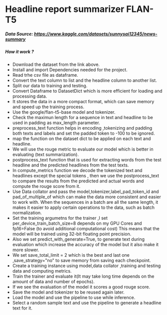 #  Headline report summarizer FLAN-T5 <br/>

##### Data Source: https://www.kaggle.com/datasets/sunnysai12345/news-summary<br/>

##### How it work ?<br/>

- Download the dataset from the link above.<br/>
- Install and import Dependencies needed for the project.<br/>
- Read trhe csv file as dataframe.<br/>
- Convert the text column to list and the headline column to another list.<br/>
- Split our data to training and testing.<br/>
- Convert Dataframe to DatasetDict which is more efficient for loading and processing data.<br/>
- It stores the data in a more compact format, which can save memory and speed up the training process.<br/>
- Use the google/flan-t5-base model and tokenizer.<br/>
- Check the maximun length for a sequence in text and headline to be used in padding as max_length parameter.<br/>
- preprocess_text function helps in encoding ,tokenizing and padding both texts and labels and set the padded token to -100 to be ignored.<br/>
- map the function on the dataset dict to be applied on each text and headline.<br/>
- We will use the rouge metric to evaluate our model which is better in evaluating (text summarization).<br/>
- postprocess_text function that is used for extracting words from the test headline and the predicted headlines from the test texts.<br/>
- In compute_metrics function we decode the tokenized text and headlines except the special tokens , then we use the postprocess_text to compare the results from the predicted and actual words and compute the rouge score from it.<br/>
- Use Data collator and pass the model,tokenizer,label_pad_token_id and pad_of_multiple_of which can make the data more consistent and easier to work with. When the sequences in a batch are all the same length, it makes it easier to apply certain operations to the data, such as batch normalization.<br/>
- Set the training argumetns for the trainer ,I set per_device_train_batch_size=8 depends on my GPU Cores and fp16=False (to avoid additional computational cost) This means that the model will be trained using 32-bit floating point precision.<br/>
- Also we set predict_with_generate=True, to generate text during evaluation which increase the accuracy of the model but it also make it more slower.<br/>
- We set save_total_limit = 2 which is the best and last one ,save_strategy="no" to save memory from saving each checkpoint.<br/>
- Create a training instance using model,data collator ,training and testing data and computing metrics.<br/>
- Train the trainer and evaluate it(It may take long time depends on the amount of data and number of epochs).<br/>
- If we see the evaluation of the model it scores a good rouge score.<br/>
- Save the model and tokenizer to be reused again later.<br/>
- Load the model and use the pipeline to use while inference.<br/>
- Select a random sample text and use the pipeline to generate a headline text for it.
